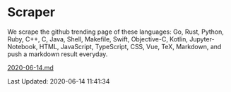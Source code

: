 # Scraper

We scrape the github trending page of these languages: Go, Rust, Python, Ruby, C++, C, Java, Shell, Makefile, Swift, Objective-C, Kotlin, Jupyter-Notebook, HTML, JavaScript, TypeScript, CSS, Vue, TeX, Markdown, and push a markdown result everyday.

[2020-06-14.md](https://github.com/yangwenmai/Scraper/blob/master/2020-06-14.md)

Last Updated: 2020-06-14 11:41:34